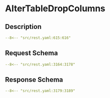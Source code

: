 # AlterTableDropColumns

## Description

```yaml
--8<-- "src/rest.yaml:615:616"
```

## Request Schema

```yaml
--8<-- "src/rest.yaml:3164:3178"
```
## Response Schema

```yaml
--8<-- "src/rest.yaml:3179:3189"
```